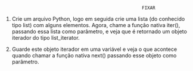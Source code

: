                                                         FIXAR

1. Crie um arquivo Python, logo em seguida crie uma lista (do conhecido tipo list) com alguns elementos. Agora, chame a função nativa iter(), passando essa lista como parâmetro, e veja que é retornado um objeto iterador do tipo list_iterator.

2. Guarde este objeto iterador em uma variável e veja o que acontece quando chamar a função nativa next() passando esse objeto como parâmetro.
